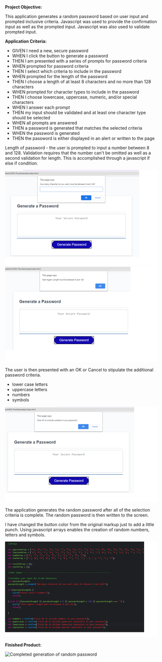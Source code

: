**Project Objective:**

This application generates a random password based on user input and prompted inclusive criteria. Javascript was used to provide the confirmation input as well as the prompted input. Javascript was also used to validate prompted input. 



**Application Criteria:**

- GIVEN I need a new, secure password
- WHEN I click the button to generate a password
- THEN I am presented with a series of prompts for password criteria
- WHEN prompted for password criteria
- THEN I select which criteria to include in the password
- WHEN prompted for the length of the password
- THEN I choose a length of at least 8 characters and no more than 128 characters
- WHEN prompted for character types to include in the password
- THEN I choose lowercase, uppercase, numeric, and/or special characters
- WHEN I answer each prompt
- THEN my input should be validated and at least one character type should be selected
- WHEN all prompts are answered
- THEN a password is generated that matches the selected criteria
- WHEN the password is generated
- THEN the password is either displayed in an alert or written to the page


Length of password - the user is prompted to input a number between 8 and 128. Validation requires that the number can't be omitted as well as a second validation for length. This is accomplished through a javascript if else if condition. 

<img src="Assets/images/numprmt.png" alt="Initial prompt for number between 8 and 128">

<img src="Assets/images/lenprmt.png" alt="Validation alert for number between 8 and 128">

The user is then presented with an OK or Cancel to stipulate the additional password criteria. 
- lower case letters
- uppercase letters
- numbers
- symbols

<img src="Assets/images/selections.png" alt="Selection criteria for including numbers in the random password. Options are OKAY for yes and Cancel for no">

The application generates the random password after all of the selection criteria is complete. The random password is then written to the screen.

I have changed the button color from the original markup just to add a little punch. 
Using javascript arrays enables the creation of random numbers, letters and symbols.


<img src="Assets/images/code.png" alt="Display of javascript array code">
 
**Finished Product:**

<img src="Assets/images/screen5.pgn" alt="Completed generation of random password">

